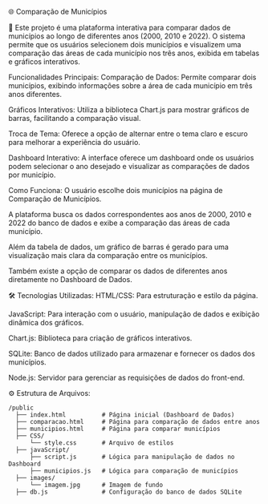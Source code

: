 🌐 Comparação de Municípios

📝 Este projeto é uma plataforma interativa para comparar dados de municípios ao longo de diferentes anos (2000, 2010 e 2022). O sistema permite que os usuários selecionem dois municípios e visualizem uma comparação das áreas de cada município nos três anos, exibida em tabelas e gráficos interativos.

Funcionalidades Principais:
Comparação de Dados: Permite comparar dois municípios, exibindo informações sobre a área de cada município em três anos diferentes.

Gráficos Interativos: Utiliza a biblioteca Chart.js para mostrar gráficos de barras, facilitando a comparação visual.

Troca de Tema: Oferece a opção de alternar entre o tema claro e escuro para melhorar a experiência do usuário.

Dashboard Interativo: A interface oferece um dashboard onde os usuários podem selecionar o ano desejado e visualizar as comparações de dados por município.

Como Funciona:
O usuário escolhe dois municípios na página de Comparação de Municípios.

A plataforma busca os dados correspondentes aos anos de 2000, 2010 e 2022 do banco de dados e exibe a comparação das áreas de cada município.

Além da tabela de dados, um gráfico de barras é gerado para uma visualização mais clara da comparação entre os municípios.

Também existe a opção de comparar os dados de diferentes anos diretamente no Dashboard de Dados.

🛠️ Tecnologias Utilizadas:
HTML/CSS: Para estruturação e estilo da página.

JavaScript: Para interação com o usuário, manipulação de dados e exibição dinâmica dos gráficos.

Chart.js: Biblioteca para criação de gráficos interativos.

SQLite: Banco de dados utilizado para armazenar e fornecer os dados dos municípios.

Node.js: Servidor para gerenciar as requisições de dados do front-end.

⚙️ Estrutura de Arquivos:
```
/public
  ├── index.html          # Página inicial (Dashboard de Dados)
  ├── comparacao.html     # Página para comparação de dados entre anos
  ├── municipios.html     # Página para comparar municípios
  ├── CSS/
      └── style.css       # Arquivo de estilos
  ├── javaScript/
      ├── script.js       # Lógica para manipulação de dados no Dashboard
      ├── municipios.js   # Lógica para comparação de municípios
  ├── images/
      └── imagem.jpg      # Imagem de fundo
  ├── db.js               # Configuração do banco de dados SQLite
````
